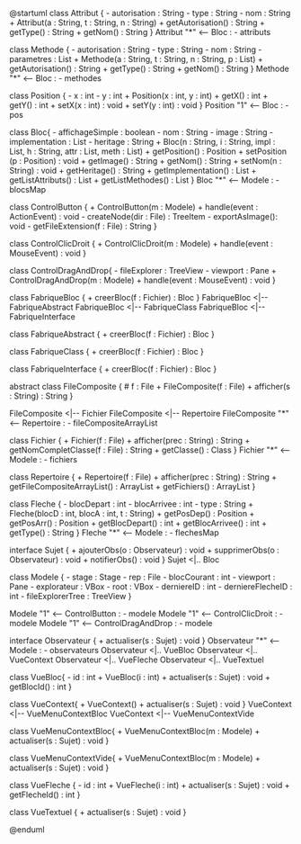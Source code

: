 @startuml
class Attribut {
    - autorisation : String
    - type : String
    - nom : String
    + Attribut(a : String, t : String, n : String)
    + getAutorisation() : String
    + getType() : String
    + getNom() : String
}
Attribut "*" <-- Bloc : - attributs

class Methode {
    - autorisation : String
    - type : String
    - nom : String
    - parametres : List<String>
    + Methode(a : String, t : String, n : String, p : List<String>)
    + getAutorisation() : String
    + getType() : String
    + getNom() : String
}
Methode "*" <-- Bloc : - methodes

class Position {
    - x : int
    - y : int
    + Position(x : int, y : int)
    + getX() : int
    + getY() : int
    + setX(x : int) : void
    + setY(y : int) : void
}
Position "1" <-- Bloc : - pos

class Bloc{
    - affichageSimple : boolean
    - nom : String
    - image : String
    - implementation : List<String>
    - heritage : String
    + Bloc(n : String, i : String, impl : List<String>, h : String, attr : List<Attribut>, meth : List<Methode>)
    + getPosition() : Position
    + setPosition (p : Position) : void
    + getImage() : String
    + getNom() : String
    + setNom(n : String) : void
    + getHeritage() : String
    + getImplementation() : List<String>
    + getListAttributs() : List<Attribut>
    + getListMethodes() : List<Methode>
}
Bloc "*" <-- Modele : - blocsMap

class ControlButton {
    + ControlButton(m : Modele)
    + handle(event : ActionEvent) : void
    - createNode(dir : File) : TreeItem<String>
    - exportAsImage(): void
    - getFileExtension(f : File) : String
}

class ControlClicDroit {
    + ControlClicDroit(m : Modele)
    + handle(event : MouseEvent) : void
}

class ControlDragAndDrop{
    - fileExplorer : TreeView<String>
    - viewport : Pane
    + ControlDragAndDrop(m : Modele)
    + handle(event : MouseEvent) : void
}

class FabriqueBloc {
    + creerBloc(f : Fichier) : Bloc
}
FabriqueBloc <|-- FabriqueAbstract
FabriqueBloc <|-- FabriqueClass
FabriqueBloc <|-- FabriqueInterface

class FabriqueAbstract {
    + creerBloc(f : Fichier) : Bloc
}

class FabriqueClass {
    + creerBloc(f : Fichier) : Bloc
}

class FabriqueInterface {
    + creerBloc(f : Fichier) : Bloc
}

abstract class FileComposite {
    # f : File
    + FileComposite(f : File)
    + afficher(s : String) : String
}

FileComposite <|-- Fichier
FileComposite <|-- Repertoire
FileComposite "*" <-- Repertoire : - fileCompositeArrayList

class Fichier {
    + Fichier(f : File)
    + afficher(prec : String) : String
    + getNomCompletClasse(f : File) : String
    + getClasse() : Class
}
Fichier "*" <-- Modele : - fichiers

class Repertoire {
    + Repertoire(f : File)
    + afficher(prec : String) : String
    + getFileCompositeArrayList() : ArrayList<FileComposite>
    + getFichiers() : ArrayList<Fichier>
}

class Fleche {
    - blocDepart : int
    - blocArrivee : int
    - type : String
    + Fleche(blocD : int, blocA : int, t : String)
    + getPosDep() : Position
    + getPosArr() : Position
    + getBlocDepart() : int
    + getBlocArrivee() : int
    + getType() : String
}
Fleche "*" <-- Modele : - flechesMap


interface Sujet {
    + ajouterObs(o : Observateur) : void
    + supprimerObs(o : Observateur) : void
    + notifierObs() : void
}
Sujet  <|.. Bloc

class Modele {
    - stage : Stage
    - rep : File
    - blocCourant : int
    - viewport : Pane
    - explorateur : VBox
    - root : VBox
    - derniereID : int
    - derniereFlecheID : int
    - fileExplorerTree : TreeView<String>
}

Modele "1" <-- ControlButton : - modele
Modele "1" <-- ControlClicDroit : - modele
Modele "1" <-- ControlDragAndDrop : - modele

interface Observateur {
    + actualiser(s : Sujet) : void
}
Observateur "*" <-- Modele : - observateurs
Observateur <|.. VueBloc
Observateur <|.. VueContext
Observateur <|.. VueFleche
Observateur <|.. VueTextuel

class VueBloc{
    - id : int
    + VueBloc(i : int)
    + actualiser(s : Sujet) : void
    + getBlocId() : int
}

class VueContext{
    + VueContext()
    + actualiser(s : Sujet) : void
}
VueContext <|-- VueMenuContextBloc
VueContext <|-- VueMenuContextVide

class VueMenuContextBloc{
    + VueMenuContextBloc(m : Modele)
    + actualiser(s : Sujet) : void
}

class VueMenuContextVide{
    + VueMenuContextBloc(m : Modele)
    + actualiser(s : Sujet) : void
}

class VueFleche {
    - id : int
    + VueFleche(i : int)
    + actualiser(s : Sujet) : void
    + getFlecheId() : int
}

class VueTextuel {
    + actualiser(s : Sujet) : void
}

@enduml
